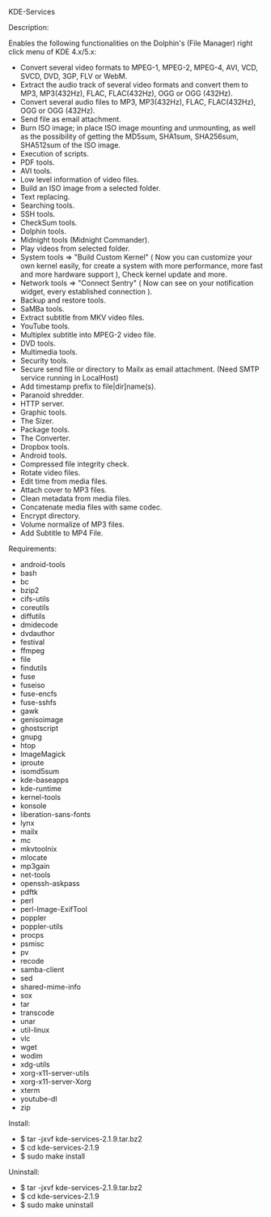KDE-Services

Description:

Enables the following functionalities on the Dolphin's (File Manager) right click menu of KDE 4.x/5.x:

- Convert several video formats to MPEG-1, MPEG-2, MPEG-4, AVI, VCD, SVCD, DVD, 3GP, FLV or WebM.
- Extract the audio track of several video formats and convert them to MP3, MP3(432Hz), FLAC, FLAC(432Hz), OGG or OGG (432Hz).
- Convert several audio files to MP3, MP3(432Hz), FLAC, FLAC(432Hz), OGG or OGG (432Hz).
- Send file as email attachment.
- Burn ISO image; in place ISO image mounting and unmounting, as well as the
  possibility of getting the MD5sum, SHA1sum, SHA256sum, SHA512sum of the ISO image.
- Execution of scripts.
- PDF tools.
- AVI tools.
- Low level information of video files.
- Build an ISO image from a selected folder.
- Text replacing.
- Searching tools.
- SSH tools.
- CheckSum tools.
- Dolphin tools.
- Midnight tools (Midnight Commander).
- Play videos from selected folder.
- System tools => "Build Custom Kernel" ( Now you can customize your own kernel easily, for create a system
  with more performance, more fast and more hardware support ), Check kernel update and more.
- Network tools => "Connect Sentry" ( Now can see on your notification widget, every established connection ).
- Backup and restore tools.
- SaMBa tools.
- Extract subtitle from MKV video files.
- YouTube tools.
- Multiplex subtitle into MPEG-2 video file.
- DVD tools.
- Multimedia tools.
- Security tools.
- Secure send file or directory to Mailx as email attachment. (Need SMTP service running in LocalHost)
- Add timestamp prefix to file|dir]name(s).
- Paranoid shredder.
- HTTP server.
- Graphic tools.
- The Sizer.
- Package tools.
- The Converter.
- Dropbox tools.
- Android tools.
- Compressed file integrity check.
- Rotate video files.
- Edit time from media files.
- Attach cover to MP3 files.
- Clean metadata from media files.
- Concatenate media files with same codec.
- Encrypt directory.
- Volume normalize of MP3 files.
- Add Subtitle to MP4 File.

Requirements:

- android-tools
- bash
- bc
- bzip2
- cifs-utils
- coreutils
- diffutils
- dmidecode
- dvdauthor
- festival
- ffmpeg
- file
- findutils
- fuse
- fuseiso
- fuse-encfs
- fuse-sshfs
- gawk
- genisoimage
- ghostscript
- gnupg
- htop
- ImageMagick
- iproute
- isomd5sum
- kde-baseapps
- kde-runtime
- kernel-tools
- konsole
- liberation-sans-fonts
- lynx
- mailx
- mc
- mkvtoolnix
- mlocate
- mp3gain
- net-tools
- openssh-askpass
- pdftk
- perl
- perl-Image-ExifTool
- poppler
- poppler-utils
- procps
- psmisc
- pv
- recode
- samba-client
- sed
- shared-mime-info
- sox
- tar
- transcode
- unar
- util-linux
- vlc
- wget
- wodim
- xdg-utils
- xorg-x11-server-utils
- xorg-x11-server-Xorg
- xterm
- youtube-dl
- zip

Install:

- $ tar -jxvf kde-services-2.1.9.tar.bz2
- $ cd kde-services-2.1.9
- $ sudo make install

Uninstall:

- $ tar -jxvf kde-services-2.1.9.tar.bz2
- $ cd kde-services-2.1.9
- $ sudo make uninstall
